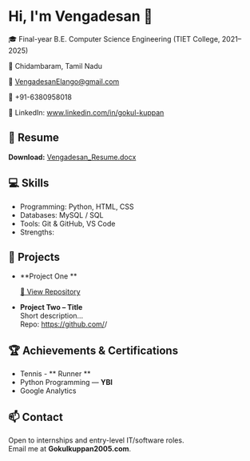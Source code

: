 # Hi, I'm Vengadesan 👋

🎓 Final-year B.E. Computer Science Engineering (TIET College, 2021–2025)

📍 Chidambaram, Tamil Nadu  

📧 VengadesanElango@gmail.com 

📱 +91-6380958018

🔗 LinkedIn: www.linkedin.com/in/gokul-kuppan


## 📂 Resume
**Download:** [Vengadesan_Resume.docx](./Vengadesan_Resume.docx)

## 💻 Skills
- Programming: Python,  HTML, CSS
- Databases: MySQL / SQL
- Tools: Git & GitHub, VS Code
- Strengths: 

## 🚀 Projects
- **Project One **
   
  [🔗 View Repository]()

- **Project Two – Title**  
  Short description…  
  Repo: https://github.com/<your-username>/<repo-name>

## 🏆 Achievements & Certifications
- Tennis - ** Runner **
- Python Programming — **YBI**
- Google Analytics 

## 📫 Contact
Open to internships and entry-level IT/software roles.  
Email me at **Gokulkuppan2005.com**.
